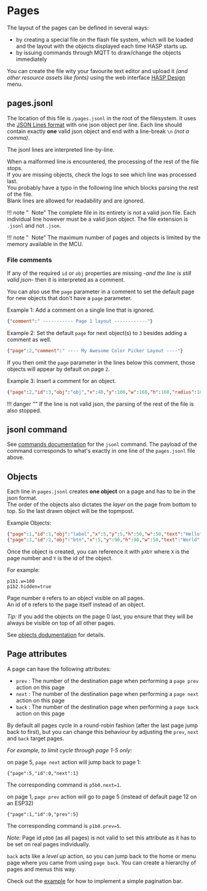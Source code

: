 <h1>Pages</h1>

The layout of the pages can be defined in several ways:

- by creating a special file on the flash file system, which will be loaded and the layout with the objects displayed each time HASP starts up.
- by issuing commands through MQTT to draw/change the objects immediately

You can create the file wity your favourite text editor and upload it *(and other resource assets like fonts)* using the web interface [HASP Design](configuration/hasp) menu.

## pages.jsonl

The location of this file is `/pages.jsonl` in the root of the filesystem. 
It uses the [JSON Lines format](http://www.jsonlines.org) with one json object per line. 
Each line should contain exactly **one** valid json object and end with a line-break `\n` *(not a comma)*.

The jsonl lines are interpreted line-by-line.

When a malformed line is encountered, the processing of the rest of the file stops.    
If you are missing objects, check the logs to see which line was processed last.    
You probably have a typo in the following line which blocks parsing the rest of the file.  
Blank lines are allowed for readability and are ignored.

!!! note "<i class='fa fa-info-circle'></i>&nbsp; Note"
    The complete file in its entirety is *not* a valid json file.
    Each individual line however must be a valid json object.
    The file extension is `.jsonl` and not `.json`.


!!! note "<i class='fa fa-info-circle'></i>&nbsp; Note"
    The maximum number of pages and objects is limited by the memory available in the MCU.

    
### File comments

If any of the required `id` or `obj` properties are missing -*and the line is still valid json*- then it is interpreted as a comment.

You can also use the `page` parameter in a comment to set the default page for new objects that don't have a `page` parameter.

Example 1: Add a comment on a single line that is ignored.

```json
{"comment":" ----------- Page 1 layout ------------"}
```

Example 2: Set the default `page` for next object(s) to `3` besides adding a comment as well.

```json
{"page":2,"comment":" ---- My Awesome Color Picker Layout ----"}
```
If you then omit the `page` parameter in the lines below this comment, those objects will appear by default on page `2`.


Example 3: Insert a comment for an object.

```json
{"page":2,"id":3,"obj":"obj","x":40,"y":100,"w":160,"h":160,"radius":100,"opacity":100,"border_opa":160,"border_width":4,"comment":"touch-catcher"}
```

!!! danger ""
    If the line is not valid json, the parsing of the rest of the file is also stopped.



## jsonl command

See [commands documentation](../commands#jsonl) for the `jsonl` command. The payload of the command corresponds to what's exactly in one line of the `pages.jsonl` file above.

## Objects
Each line in `pages.jsonl` creates **one object** on a page and has to be in the json format.  
The order of the objects also dictates the *layer* on the page from bottom to top. So the last drawn object will be the topmpost.

Example Objects:

```json
{"page":1,"id":1,"obj":"label","x":5,"y":5,"h":50,"w":50,"text":"Hello","enabled":true,"hidden":false}
{"page":1,"id":2,"obj":"btn","x":5,"y":90,"h":90,"w":50,"text":"World","enabled":false,"hidden":false}
```

Once the object is created, you can reference it with `pXbY` where `X` is the page number and `Y` is the id of the object.

For example:
```
p1b1.w=100
p1b2.hidden=true
```

Page number `0` refers to an object visible on all pages.  
An id of `0` refers to the page itself instead of an object.

_Tip:_ If you add the objects on the page 0 last, you ensure that they will be always be visible on top of all other pages.

See [objects dodumentation](../objects) for details.

## Page attributes

A page can have the following attributes:
 
- `prev` : The number of the destination page when performing a `page prev` action on this page
- `next` : The number of the destination page when performing a `page next` action on this page
- `back` : The number of the destination page when performing a `page back` action on this page

By default all pages cycle in a round-robin fashion (after the last page jump back to first), but you can change this behaviour by adjusting the `prev`, `next` and `back` target pages.

_For example, to limit cycle through page 1-5 only:_

on page 5, `page next` action will jump back to page 1:
```
{"page":5,"id":0,"next":1}
```
The corresponding command is `p5b0.next=1`.


on page 1, `page prev` action will go to page 5 (instead of default page 12 on an ESP32)
```
{"page":1,"id":0,"prev":5}
```
The corresponding command is `p1b0.prev=5`.

_Note:_ Page id `p0b0` (as all pages) is not valid to set this attribute as it has to be set on real pages individually. 

`back` acts like a _level up_ action, so you can jump back to the home or menu page where you came from using `page back`. You can create a hierarchy of pages and menus this way.

Check out the [example](example-pagination) for how to implement a simple pagination bar.  




